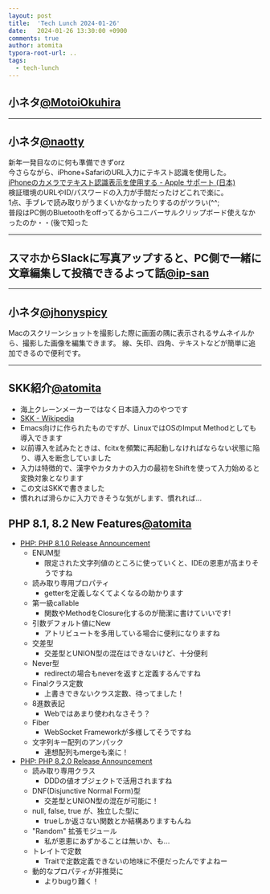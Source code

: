 ```yaml
---
layout: post
title:  'Tech Lunch 2024-01-26'
date:   2024-01-26 13:30:00 +0900
comments: true
author: atomita
typora-root-url: ..
tags:
  - tech-lunch
---
```


## 小ネタ[@MotoiOkuhira](https://github.com/MotoiOkuhira)


---

## 小ネタ[@naotty](https://github.com/naotty)
新年一発目なのに何も準備できずorz  
今さらながら、iPhone+SafariのURL入力にテキスト認識を使用した。    
[iPhoneのカメラでテキスト認識表示を使用する \- Apple サポート \(日本\)](https://support.apple.com/ja-jp/guide/iphone/iphcf0b71b0e/ios)  
検証環境のURLやID/パスワードの入力が手間だったけどこれで楽に。  
1点、手ブレで読み取りがうまくいかなかったりするのがツラい(^^;  
普段はPC側のBluetoothをoffってるからユニバーサルクリップボード使えなかったのか・・(後で知った  

---

## スマホからSlackに写真アップすると、PC側で一緒に文章編集して投稿できるよって話[@ip-san](https://github.com/ip-san)


---

## 小ネタ[@jhonyspicy](https://github.com/jhonyspicy)
Macのスクリーンショットを撮影した際に画面の隅に表示されるサムネイルから、撮影した画像を編集できます。
線、矢印、四角、テキストなどが簡単に追加できるので便利です。

---


## SKK紹介[@atomita](https://github.com/atomita)

- 海上クレーンメーカーではなく日本語入力のやつです
- [SKK - Wikipedia](https://ja.wikipedia.org/wiki/SKK)
- Emacs向けに作られたものですが、LinuxではOSのImput Methodとしても導入できます
- 以前導入を試みたときは、fcitxを頻繁に再起動しなければならない状態に陥り、導入を断念していました
- 入力は特徴的で、漢字やカタカナの入力の最初をShiftを使って入力始めると変換対象となります
- この文はSKKで書きました
- 慣れれば滑らかに入力できそうな気がします、慣れれば...


## PHP 8.1, 8.2 New Features[@atomita](https://github.com/atomita)


- [PHP: PHP 8.1.0 Release Announcement](https://www.php.net/releases/8.1/ja.php)
    - ENUM型
        - 限定された文字列値のところに使っていくと、IDEの恩恵が高まりそうですね
    - 読み取り専用プロパティ
        - getterを定義しなくてよくなるの助かります
    - 第一級callable
        - 関数やMethodをClosure化するのが簡潔に書けていいです!
    - 引数デフォルト値にNew
        - アトリビュートを多用している場合に便利になりますね
    - 交差型
        - 交差型とUNION型の混在はできないけど、十分便利
    - Never型
        - redirectの場合もneverを返すと定義するんですね
    - Finalクラス定数
        - 上書きできないクラス定数、待ってました！
    - 8進数表記
        - Webではあまり使われなさそう？
    - Fiber
        - WebSocket Frameworkが多様してそうですね
    - 文字列キー配列のアンパック
        - 連想配列もmergeも楽に！
- [PHP: PHP 8.2.0 Release Announcement](https://www.php.net/releases/8.2/ja.php)
    - 読み取り専用クラス
        - DDDの値オブジェクトで活用されますね
    - DNF(Disjunctive Normal Form)型
        - 交差型とUNION型の混在が可能に！
    - null, false, true が、独立した型に
        - trueしか返さない関数とか結構ありますもんね
    - "Random" 拡張モジュール
        - 私が恩恵にあずかることは無いか、も...
    - トレイトで定数
        - Traitで定数定義できないの地味に不便だったんですよねー
    - 動的なプロパティが非推奨に
        - よりbugり難く！
